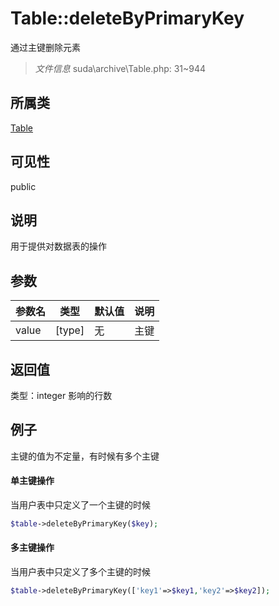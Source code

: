 # Table::deleteByPrimaryKey
通过主键删除元素
> *文件信息* suda\archive\Table.php: 31~944
## 所属类 

[Table](../Table.md)

## 可见性

  public  
## 说明


用于提供对数据表的操作


## 参数

| 参数名 | 类型 | 默认值 | 说明 |
|--------|-----|-------|-------|
| value |  [type] | 无 |  主键 |

## 返回值
类型：integer
 影响的行数

## 例子

主键的值为不定量，有时候有多个主键

#### 单主键操作
当用户表中只定义了一个主键的时候

```php
$table->deleteByPrimaryKey($key);
```

#### 多主键操作

当用户表中只定义了多个主键的时候

```php
$table->deleteByPrimaryKey(['key1'=>$key1,'key2'=>$key2]);
```